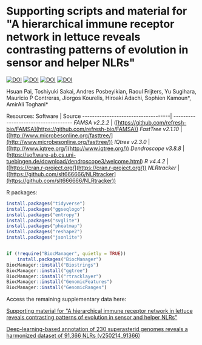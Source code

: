 # Supporting scripts and material for "A hierarchical immune receptor network in lettuce reveals contrasting patterns of evolution in sensor and helper NLRs"

[![DOI](https://zenodo.org/badge/DOI/10.5281/zenodo.14544899.svg)](https://doi.org/10.5281/zenodo.14544899)
[![DOI](https://zenodo.org/badge/DOI/10.5281/zenodo.14720919.svg)](https://doi.org/10.5281/zenodo.14720919)
[![DOI](https://img.shields.io/badge/bioRxiv-doi.org/10.1101/2025.02.25.639832-BE2634)](https://doi.org/10.1101/2025.02.25.639832)
[![DOI](https://img.shields.io/badge/Dryad-10.5061/dryad.sxksn03d6-138808)](https://doi.org/10.5061/dryad.sxksn03d6)

Hsuan Pai, Toshiyuki Sakai, Andres Posbeyikian, Raoul Frijters, Yu Sugihara, Mauricio P Contreras, Jiorgos Kourelis, Hiroaki Adachi, Sophien Kamoun*, AmirAli Toghani*


Resources:
Software                            | Source
------------------------------------| ------------------------------------
*FAMSA v2.2.2*                      | ([https://github.com/refresh-bio/FAMSA](https://github.com/refresh-bio/FAMSA))
*FastTree v2.1.10*                  | ([http://www.microbesonline.org/fasttree/](http://www.microbesonline.org/fasttree/))
*IQtree v2.3.0*                    | ([http://www.iqtree.org/](http://www.iqtree.org/))
*Dendroscope v3.8.8*                | (https://software-ab.cs.uni-tuebingen.de/download/dendroscope3/welcome.html)
*R v4.4.2*                          | ([https://cran.r-project.org/](https://cran.r-project.org/))
*NLRtracker*                        | ([https://github.com/slt666666/NLRtracker](https://github.com/slt666666/NLRtracker))



R packages:
```R
install.packages("tidyverse")
install.packages("ggseqlogo")
install.packages("entropy")
install.packages("svglite")
install.packages("pheatmap")
install.packages("reshape2")
install.packages("jsonlite")


if (!require("BiocManager", quietly = TRUE))
    install.packages("BiocManager")
BiocManager::install("Biostrings")
BiocManager::install("ggtree")
BiocManager::install("rtracklayer")
BiocManager::install("GenomicFeatures")
BiocManager::install("GenomicRanges")

```


Access the remaining supplementary data here:

[Supporting material for "A hierarchical immune receptor network in lettuce reveals contrasting patterns of evolution in sensor and helper NLRs"](https://doi.org/10.5281/zenodo.14544899)

[Deep-learning-based annotation of 230 superasterid genomes reveals a harmonized dataset of 91,366 NLRs (v250214_91366)](https://doi.org/10.5061/dryad.sxksn03d6)
